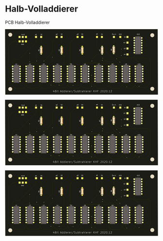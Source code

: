 # Halb-Volladdierer
PCB Halb-Volladdierer

![Bild](pic/addierer-subtrahierer.png)

![Bild](pic/addierer-subtrahierer.png)

![Bild](pic/addierer-subtrahierer.png)
